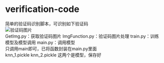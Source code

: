 # verification-code
简单的验证码识别脚本，可识别如下验证码  
![验证码图片](https://smallapp.easternlake.site/wx/verificationCode.png)  
GetImg.py：获取验证码图片  ImgFunction.py：验证码图片处理  train.py：训练模型及模型调用  main.py：调用模型  
只调用main即可，已将函数封装在main.py里面  
knn_1.pickle  knn_2.pickle  这两个是模型，保存好
